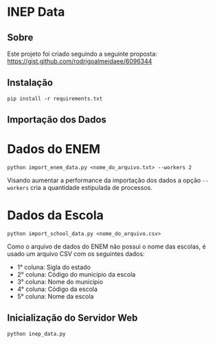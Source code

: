 INEP Data
=========

Sobre
-----

Este projeto foi criado seguindo a seguinte proposta:
https://gist.github.com/rodrigoalmeidaee/6096344

Instalação
----------

`pip install -r requirements.txt`

Importação dos Dados
--------------------

# Dados do ENEM
`python import_enem_data.py <nome_do_arquivo.txt> --workers 2`

Visando aumentar a performance da importação dos dados a opção `--workers` cria a quantidade estipulada de processos.

# Dados da Escola
`python import_school_data.py <nome_do_arquivo.csv>`

Como o arquivo de dados do ENEM não possui o nome das escolas, é usado um arquivo CSV com os seguintes dados:
* 1° coluna: Sigla do estado
* 2° coluna: Código do município da escola
* 3° coluna: Nome do município
* 4° coluna: Código da escola
* 5° coluna: Nome da escola

Inicialização do Servidor Web
-----------------------------

`python inep_data.py`
